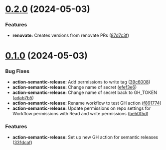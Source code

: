 # [0.2.0](https://github.com/Piwero/piwhelm/compare/v0.1.0...v0.2.0) (2024-05-03)


### Features

* **renovate:** Creates versions from renovate PRs ([87d7c3f](https://github.com/Piwero/piwhelm/commit/87d7c3f9fde6b9afbfd0b286db8720ee58820ecd))

# [0.1.0](https://github.com/Piwero/piwhelm/compare/v0.0.10...v0.1.0) (2024-05-03)


### Bug Fixes

* **action-semantic-release:** Add permissions to write tag ([39c6008](https://github.com/Piwero/piwhelm/commit/39c6008e5fa0f3ee7c464dc7b233a1ee00733215))
* **action-semantic-release:** Change name of secret ([efef3e6](https://github.com/Piwero/piwhelm/commit/efef3e638e69e8520b3e165bcd806c77b340a752))
* **action-semantic-release:** Change name of secret back to GH_TOKEN ([adab7b5](https://github.com/Piwero/piwhelm/commit/adab7b57e5ede7555127d0b32d04f6babe9dee0a))
* **action-semantic-release:** Rename workflow to test GH action ([f891774](https://github.com/Piwero/piwhelm/commit/f891774e410817cb57b75cea8e7d671fd27136b5))
* **action-semantic-release:** Update permissions on repo settings for Workflow permissions with Read and write permissions ([be50f5d](https://github.com/Piwero/piwhelm/commit/be50f5d43f45ac808bc5a4ffe0dd214ebe40fa88))


### Features

* **action-semantic-release:** Set up new GH action for semantic releases ([331dcaf](https://github.com/Piwero/piwhelm/commit/331dcafb6090c68b18b2a46915d52de99d6045cc))
